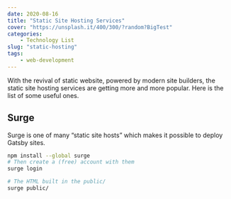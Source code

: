```yaml
---
date: 2020-08-16
title: "Static Site Hosting Services"
cover: "https://unsplash.it/400/300/?random?BigTest"
categories: 
    - Technology List
slug: "static-hosting"
tags:
    - web-development
---
```


With the revival of static website, powered by modern site builders, the static site hosting services are getting more and more popular. Here is the list of some useful ones. 



## Surge

Surge is one of many “static site hosts” which makes it possible to deploy Gatsby sites.

```sh
npm install --global surge
# Then create a (free) account with them
surge login
```

```sh
# The HTML built in the public/ 
surge public/
```

